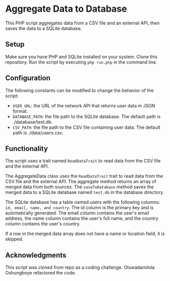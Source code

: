 
# Aggregate Data to Database
This PHP script aggregates data from a CSV file and an external API, then saves the data to a SQLite database.

## Setup
Make sure you have PHP and SQLite installed on your system.
Clone this repository.
Run the script by executing `php run.php` in the command line.

## Configuration
The following constants can be modified to change the behavior of the script:

- `USER_URL`: the URL of the network API that returns user data in JSON format.
- `DATABASE_PATH`: the file path to the SQLite database. The default path is ./database/test.db.
- `CSV_PATH`: the file path to the CSV file containing user data. The default path is ./data/users.csv.

## Functionality
The script uses a trait named `ReadDataTrait` to read data from the CSV file and the external API.

The AggregateData class uses the `ReadDataTrait` trait to read data from the CSV file and the external API. The aggregate method returns an array of merged data from both sources. The `saveToDatabase` method saves the merged data to a SQLite database named `test.db` in the database directory.

The SQLite database has a table named users with the following columns: `id, email, name, and country`. The id column is the primary key and is automatically generated. The email column contains the user's email address, the name column contains the user's full name, and the country column contains the user's country.

If a row in the merged data array does not have a name or location field, it is skipped.

## Acknowledgments
This script was cloned from repo as a coding challenge. Oluwadamilola Oshungboye refactored the code.